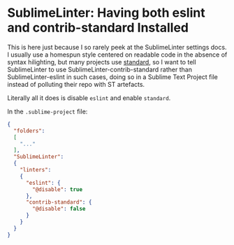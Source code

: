 SublimeLinter: Having both eslint and contrib-standard Installed
======

This is here just because I so rarely peek at the SublimeLinter settings docs.
I usually use a homespun style centered on readable code in the absence of syntax hilighting,
but many projects use [standard](http://standardjs.com), so I want to tell SublimeLinter to use
SublimeLinter-contrib-standard rather than SublimeLinter-eslint in such cases,
doing so in a Sublime Text Project file instead of polluting their repo with ST artefacts.

Literally all it does is disable `eslint` and enable `standard`.

In the `.sublime-project` file:

```json
{
  "folders":
  [
    "..."
  ],
  "SublimeLinter":
  {
    "linters":
    {
      "eslint": {
        "@disable": true
      },
      "contrib-standard": {
        "@disable": false
      }
    }
  }
}
```
